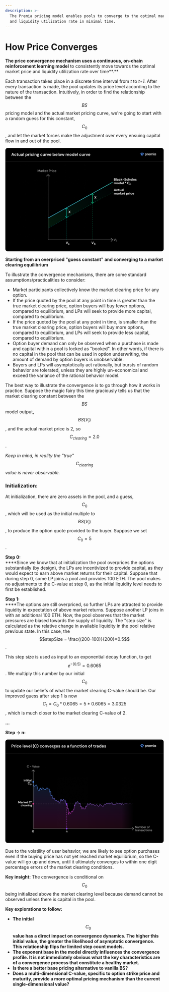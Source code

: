 ```yaml
---
description: >-
  The Premia pricing model enables pools to converge to the optimal market price
  and liquidity utilization rate in minimal time.
---
```


# How Price Converges

**The price convergence mechanism uses a continuous, on-chain reinforcement learning model** to consistently move towards the optimal market price and liquidity utilization rate over time**.**

Each transaction takes place in a discrete time interval from _t_ to _t+1_. After every transaction is made, the pool updates its price level according to the nature of the transaction. Intuitively, in order to find the relationship between the $$BS$$ pricing model and the actual market pricing curve, we're going to start with a random guess for this constant, $$C_0$$, and let the market forces make the adjustment over every ensuing capital flow in and out of the pool.

![Liquidity adjusted price in relation to simplified Black Scholes price curve.](../../.gitbook/assets/3.2.png)

**Starting from an overpriced "guess constant" and converging to a market clearing equilibrium**

To illustrate the convergence mechanisms, there are some standard assumptions/practicalities to consider:

* Market participants collectively know the market clearing price for any option.
* If the price quoted by the pool at any point in time is greater than the true market clearing price, option buyers will buy fewer options, compared to equilibrium, and LPs will seek to provide more capital, compared to equilibrium.
* If the price quoted by the pool at any point in time, is smaller than the true market clearing price, option buyers will buy more options, compared to equilibrium, and LPs will seek to provide less capital, compared to equilibrium.
* Option buyer demand can only be observed when a purchase is made and capital within a pool is locked as "booked". In other words, if there is no capital in the pool that can be used in option underwriting, the amount of demand by option buyers is unobservable.
* Buyers and LPs will asymptotically act rationally, but bursts of random behavior are tolerated, unless they are highly un-economical and exceed the variance of the rational behavior model.

The best way to illustrate the convergence is to go through how it works in practice. Suppose the magic fairy this time graciously tells us that the market clearing constant between the $$BS$$ model output, $$BS(V_i)$$, and the actual market price is 2, so $$C_{clearing}=2.0$$.

_Keep in mind, in reality the "true"_ $$C_{clearing}$$  _value is never observable._

### **Initialization:**

At initialization, there are zero assets in the pool, and a guess, $$C_{0}$$, which will be used as the initial multiple to $$BS(V_i)$$, to produce the option quote provided to the buyer. Suppose we set $$C_0=5$$.

**Step 0:**\
****Since we know that at initialization the pool overprices the options substantially (by design), the LPs are incentivized to provide capital, as they would expect to earn above market returns for their capital. Suppose that during step 0, some LP joins a pool and provides 100 ETH. The pool makes no adjustments to the C-value at step 0, as the initial liquidity level needs to first be established.

**Step 1:**\
****The options are still overpriced, so further LPs are attracted to provide liquidity in expectation of above market returns. Suppose another LP joins in with an additional 100 ETH. Now, the pool observes that the market pressures are biased towards the supply of liquidity. The "step size" is calculated as the relative change in available liquidity in the pool relative previous state. In this case, the $$stepSize = \frac{(200-100)}{200}=0.5$$ .

This step size is used as input to an exponential decay function, to get $$e^{-(0.5)}=0.6065$$. We multiply this number by our initial $$C_{0}$$ to update our beliefs of what the market clearing C-value should be. Our improved guess after step 1 is now $$C_{1}=C_0*0.6065=5*0.6065=3.0325$$ , which is much closer to the market clearing C-value of 2.

**...**

**Step -> n:**

![Price level will trend towards the market-clearing C-level and is resilient to high volatility.](<../../.gitbook/assets/3.3 (2).png>)

Due to the volatility of user behavior, we are likely to see option purchases even if the buying price has not yet reached market equilibrium, so the C-value will go up and down, until it ultimately converges to within one digit percentage errors of the market clearing conditions.

**Key insight:** The convergence is conditional on $$C_{0}$$ being initialized above the market clearing level because demand cannot be observed unless there is capital in the pool.

**Key explorations to follow:**

* **The initial** $$C_0$$ **value has a direct impact on convergence dynamics. The higher this initial value, the greater the likelihood of asymptotic convergence. This relationship flips for limited step count models.**
* **The exponent base in the model directly influences the convergence profile. It is not immediately obvious what the key characteristics are of a convergence process that constitute a healthy market.**
* **Is there a better base pricing alternative to vanilla BS?**
* **Does a multi-dimensional C-value, specific to option strike price and maturity, provide a more optimal pricing mechanism than the current single-dimensional value?**

